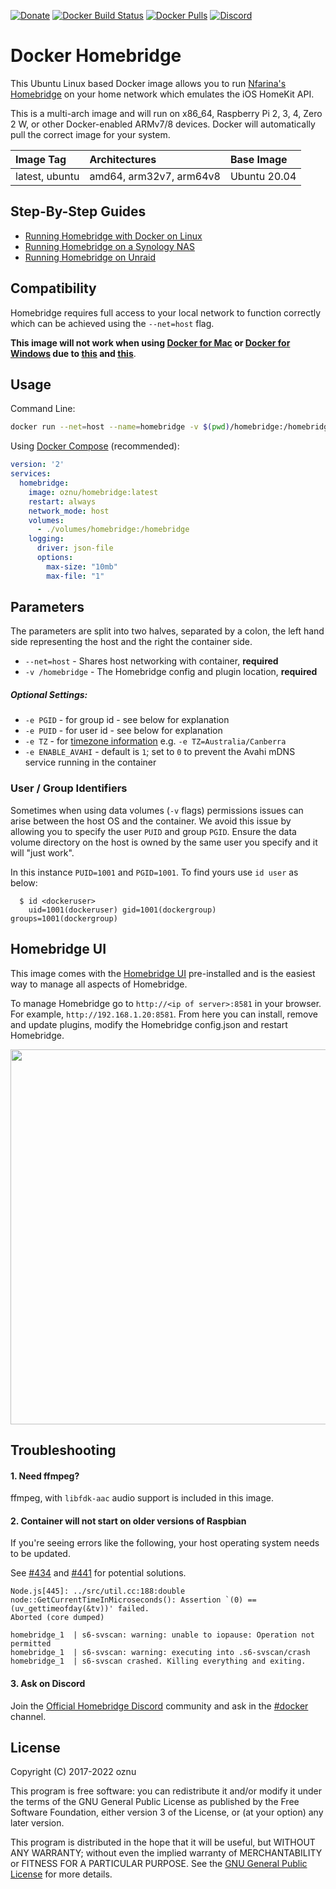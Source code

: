 [![Donate](https://img.shields.io/badge/donate-paypal-yellowgreen.svg)](https://www.paypal.com/cgi-bin/webscr?cmd=_s-xclick&hosted_button_id=ZEW8TFQCU2MSJ&source=url)
[![Docker Build Status](https://github.com/oznu/docker-homebridge/workflows/Build/badge.svg)](https://github.com/oznu/docker-homebridge/actions)
[![Docker Pulls](https://img.shields.io/docker/pulls/oznu/homebridge.svg)](https://hub.docker.com/r/oznu/homebridge/)
[![Discord](https://img.shields.io/discord/432663330281226270?color=728ED5&logo=discord&label=discord)](https://discord.gg/Cmq8a44)

# Docker Homebridge

This Ubuntu Linux based Docker image allows you to run [Nfarina's](https://github.com/nfarina) [Homebridge](https://github.com/nfarina/homebridge) on your home network which emulates the iOS HomeKit API.

This is a multi-arch image and will run on x86_64, Raspberry Pi 2, 3, 4, Zero 2 W, or other Docker-enabled ARMv7/8 devices. Docker will automatically pull the correct image for your system.

| Image Tag             | Architectures           | Base Image         | 
| :-------------------- | :-----------------------| :----------------- | 
| latest, ubuntu        | amd64, arm32v7, arm64v8 | Ubuntu 20.04       | 

## Step-By-Step Guides

- [Running Homebridge with Docker on Linux](https://github.com/homebridge/homebridge/wiki/Install-Homebridge-on-Docker)
- [Running Homebridge on a Synology NAS](https://github.com/oznu/docker-homebridge/wiki/Homebridge-on-Synology)
- [Running Homebridge on Unraid](https://github.com/oznu/docker-homebridge/wiki/Homebridge-on-Unraid)

## Compatibility

Homebridge requires full access to your local network to function correctly which can be achieved using the ```--net=host``` flag.

**This image will not work when using [Docker for Mac](https://docs.docker.com/docker-for-mac/) or [Docker for Windows](https://docs.docker.com/docker-for-windows/) due to [this](https://github.com/docker/for-mac/issues/68) and [this](https://github.com/docker/for-win/issues/543)**.


## Usage

Command Line:

```bash
docker run --net=host --name=homebridge -v $(pwd)/homebridge:/homebridge oznu/homebridge:latest
```

Using [Docker Compose](https://docs.docker.com/compose/) (recommended):

```yml
version: '2'
services:
  homebridge:
    image: oznu/homebridge:latest
    restart: always
    network_mode: host
    volumes:
      - ./volumes/homebridge:/homebridge
    logging:
      driver: json-file
      options:
        max-size: "10mb"
        max-file: "1"
```

## Parameters

The parameters are split into two halves, separated by a colon, the left hand side representing the host and the right the container side.

* `--net=host` - Shares host networking with container, **required**
* `-v /homebridge` - The Homebridge config and plugin location, **required**

##### *Optional Settings:*

* `-e PGID` - for group id - see below for explanation
* `-e PUID` - for user id - see below for explanation
* `-e TZ` - for [timezone information](https://en.wikipedia.org/wiki/List_of_tz_database_time_zones) e.g. `-e TZ=Australia/Canberra`
* `-e ENABLE_AVAHI` - default is `1`; set to `0` to prevent the Avahi mDNS service running in the container

### User / Group Identifiers

Sometimes when using data volumes (`-v` flags) permissions issues can arise between the host OS and the container. We avoid this issue by allowing you to specify the user `PUID` and group `PGID`. Ensure the data volume directory on the host is owned by the same user you specify and it will "just work".

In this instance `PUID=1001` and `PGID=1001`. To find yours use `id user` as below:

```
  $ id <dockeruser>
    uid=1001(dockeruser) gid=1001(dockergroup) groups=1001(dockergroup)
```

## Homebridge UI

This image comes with the [Homebridge UI](https://github.com/oznu/homebridge-config-ui-x) pre-installed and is the easiest way to manage all aspects of Homebridge.

To manage Homebridge go to `http://<ip of server>:8581` in your browser. For example, `http://192.168.1.20:8581`. From here you can install, remove and update plugins, modify the Homebridge config.json and restart Homebridge.

<p align="center">
  <img width="600px" src="https://user-images.githubusercontent.com/3979615/71886653-b16d3f80-3190-11ea-9ff8-49dc4ae4fff0.png">
</p>

## Troubleshooting

#### 1. Need ffmpeg?

ffmpeg, with `libfdk-aac` audio support is included in this image.

#### 2. Container will not start on older versions of Raspbian

If you're seeing errors like the following, your host operating system needs to be updated.

See [#434](https://github.com/oznu/docker-homebridge/issues/434) and [#441](https://github.com/oznu/docker-homebridge/issues/441) for potential solutions.

```
Node.js[445]: ../src/util.cc:188:double node::GetCurrentTimeInMicroseconds(): Assertion `(0) == (uv_gettimeofday(&tv))' failed.
Aborted (core dumped)
```

```
homebridge_1  | s6-svscan: warning: unable to iopause: Operation not permitted
homebridge_1  | s6-svscan: warning: executing into .s6-svscan/crash
homebridge_1  | s6-svscan crashed. Killing everything and exiting.
```

#### 3. Ask on Discord

Join the [Official Homebridge Discord](https://discord.gg/Cmq8a44) community and ask in the [#docker](https://discord.gg/Cmq8a44) channel.

## License

Copyright (C) 2017-2022 oznu

This program is free software: you can redistribute it and/or modify it under the terms of the GNU General Public License as published by the Free Software Foundation, either version 3 of the License, or (at your option) any later version.

This program is distributed in the hope that it will be useful, but WITHOUT ANY WARRANTY; without even the implied warranty of MERCHANTABILITY or FITNESS FOR A PARTICULAR PURPOSE.  See the [GNU General Public License](./LICENSE) for more details.
